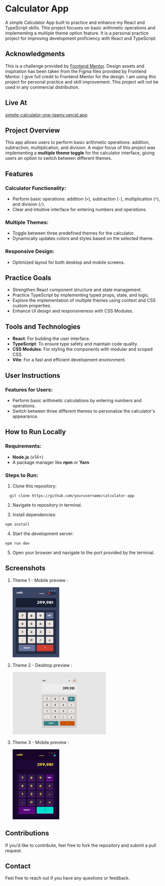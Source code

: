 # Calculator App

A simple Calculator App built to practice and enhance my React and TypeScript skills. This project focuses on basic arithmetic operations and implementing a multiple theme option feature. It is a personal practice project for improving development proficiency with React and TypeScript.

## Acknowledgments

This is a challenge provided by [Frontend Mentor](https://www.frontendmentor.io/). Design assets and inspiration has been taken from the Figma files provided by Frontend Mentor. I give full credit to Frontend Mentor for the design. I am using this project for personal practice and skill improvement. This project will not be used in any commercial distribution.

## Live At

[simple-calculator-one-tawny.vercel.app](simple-calculator-one-tawny.vercel.app)

## Project Overview

This app allows users to perform basic arithmetic operations: addition, subtraction, multiplication, and division. A major focus of this project was implementing a **multiple theme toggle** for the calculator interface, giving users an option to switch between different themes.

## Features

### Calculator Functionality:

- Perform basic operations: addition (`+`), subtraction (`-`), multiplication (`*`), and division (`/`).
- Clear and intuitive interface for entering numbers and operations.

### Multiple Themes:

- Toggle between three predefined themes for the calculator.
- Dynamically updates colors and styles based on the selected theme.

### Responsive Design:

- Optimized layout for both desktop and mobile screens.

## Practice Goals

- Strengthen React component structure and state management.
- Practice TypeScript by implementing typed props, state, and logic.
- Explore the implementation of multiple themes using context and CSS custom properties.
- Enhance UI design and responsiveness with CSS Modules.

## Tools and Technologies

- **React**: For building the user interface.
- **TypeScript**: To ensure type safety and maintain code quality.
- **CSS Modules**: For styling the components with modular and scoped CSS.
- **Vite**: For a fast and efficient development environment.

## User Instructions

### Features for Users:

- Perform basic arithmetic calculations by entering numbers and operations.
- Switch between three different themes to personalize the calculator's appearance.

## How to Run Locally

### Requirements:

- **Node.js** (v14+)
- A package manager like **npm** or **Yarn**

### Steps to Run:

1. Clone this repository:

```
  git clone https://github.com/yourusername/calculator-app
```

2. Navigate to repository in terminal.

3. Install dependencies:

```
npm install
```

4. Start the development server:

```
npm run dev
```

5. Open your browser and navigate to the port provided by the terminal.

## Screenshots

1. Theme 1 - Mobile preview :

   <img src="./images/theme-1.jpg" alt="Theme 1 Mobile View" width="150" height="225">

2. Theme 2 - Desktop preview :

   <img src="./images/theme-2.jpg" alt="Theme 2 Desktop View" width="300" height="200">

3. Theme 3 - Mobile preview :

   <img src="./images/theme-3.jpg" alt="Theme 3 Mobile View" width="150" height="225">

## Contributions

If you’d like to contribute, feel free to fork the repository and submit a pull request.

## Contact

Feel free to reach out if you have any questions or feedback.

